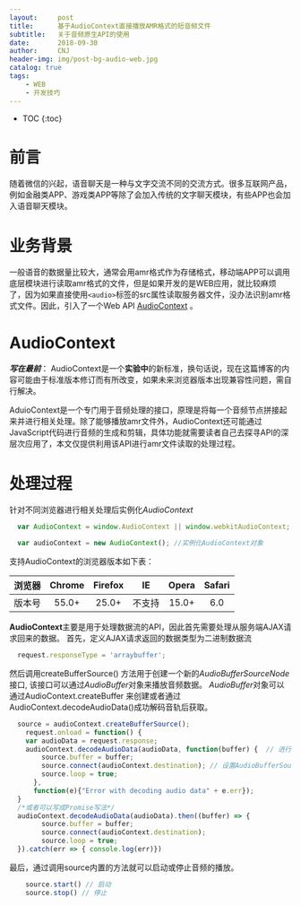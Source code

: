 ```yaml
---
layout:     post
title:      基于AudioContext直接播放AMR格式的短音频文件
subtitle:   关于音频原生API的使用
date:       2018-09-30
author:     CNJ
header-img: img/post-bg-audio-web.jpg
catalog: true
tags:
    - WEB
    - 开发技巧
---
```

* TOC
{:toc}
# 前言

随着微信的兴起，语音聊天是一种与文字交流不同的交流方式。很多互联网产品，例如金融类APP、游戏类APP等除了会加入传统的文字聊天模块，有些APP也会加入语音聊天模块。

# 业务背景
一般语音的数据量比较大，通常会用amr格式作为存储格式，移动端APP可以调用底层模块进行读取amr格式的文件，但是如果开发的是WEB应用，就比较麻烦了，因为如果直接使用`<audio>`标签的src属性读取服务器文件，没办法识别amr格式文件。因此，引入了一个Web API [AudioContext](https://developer.mozilla.org/zh-CN/docs/Web/API/AudioContext/AudioContext) 。

# AudioContext
***写在最前***： AudioContext是一个**实验中**的新标准，换句话说，现在这篇博客的内容可能由于标准版本修订而有所改变，如果未来浏览器版本出现兼容性问题，需自行解决。

AduioContext是一个专门用于音频处理的接口，原理是将每一个音频节点拼接起来并进行相关处理。除了能够播放amr文件外，AudioContext还可能通过JavaScript代码进行音频的生成和剪辑，具体功能就需要读者自己去探寻API的深层次应用了，本文仅提供利用该API进行amr文件读取的处理过程。

# 处理过程
针对不同浏览器进行相关处理后实例化*AudioContext*

```javascript
  var AudioContext = window.AudioContext || window.webkitAudioContext;

  var audioContext = new AudioContext(); //实例化AudioContext对象
```
支持AudioContext的浏览器版本如下表：

| 浏览器 | Chrome | Firefox |   IE  | Opera | Safari|
| :---: | :----: | :-----: | :----:| :---: | :---: | 
| 版本号 |  55.0+ |  25.0+  | 不支持 | 15.0+ |  6.0  |

**AudioContext**主要是用于处理数据流的API，因此首先需要处理从服务端AJAX请求回来的数据。
首先，定义AJAX请求返回的数据类型为二进制数据流
```javascript
  request.responseType = 'arraybuffer';
```
然后调用createBufferSource() 方法用于创建一个新的*AudioBufferSourceNode*接口, 该接口可以通过*AudioBuffer*对象来播放音频数据。 *AudioBuffer*对象可以通过AudioContext.createBuffer 来创建或者通过 AudioContext.decodeAudioData()成功解码音轨后获取。
```javascript
  source = audioContext.createBufferSource();
    request.onload = function() {
    var audioData = request.response;
    audioContext.decodeAudioData(audioData, function(buffer) {  // 进行二进制数据转换为音轨解码，并且根据解码情况调用成功或失败的回调函数
        source.buffer = buffer;
        source.connect(audioContext.destination); // 设置AudioBufferSourceNode为循环
        source.loop = true;
      },
      function(e){"Error with decoding audio data" + e.err});
  }
  /*或者可以写成Promise写法*/
  audioContext.decodeAudioData(audioData).then((buffer) => {
        source.buffer = buffer;
        source.connect(audioContext.destination); 
        source.loop = true;
  }).catch(err => { console.log(err)})
```
最后，通过调用source内置的方法就可以启动或停止音频的播放。
```javascript
    source.start() // 启动
    source.stop() // 停止
```